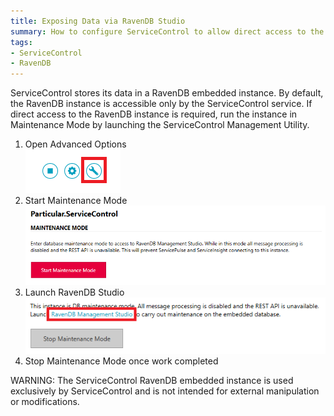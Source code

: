 ```yaml
---
title: Exposing Data via RavenDB Studio
summary: How to configure ServiceControl to allow direct access to the embedded RavenDB instance.
tags:
- ServiceControl
- RavenDB
---
```


ServiceControl stores its data in a RavenDB embedded instance. By default, the RavenDB instance is accessible only by the ServiceControl service. If direct access to the RavenDB instance is required, run the instance in Maintenance Mode by launching the ServiceControl Management Utility.

1. Open Advanced Options  
![](managementutil-advancedoptions.png)
1. Start Maintenance Mode  
![](managementutil-maintenancemode.png)
1. Launch RavenDB Studio  
![](managementutil-launchstudio.png)
1. Stop Maintenance Mode once work completed 


WARNING: The ServiceControl RavenDB embedded instance is used exclusively by ServiceControl and is not intended for external manipulation or modifications.
 
